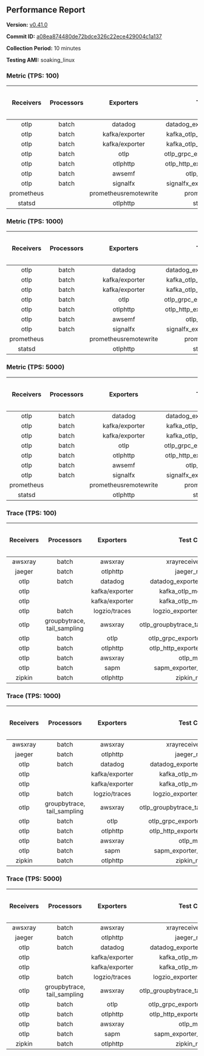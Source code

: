 ## Performance Report

**Version:** [v0.41.0](https://github.com/aws-observability/aws-otel-collector/releases/tag/v0.41.0)

**Commit ID:** [a08ea874480de72bdce326c22ece429004c1a137](https://github.com/aws-observability/aws-otel-collector/commit/a08ea874480de72bdce326c22ece429004c1a137)

**Collection Period:** 10 minutes

**Testing AMI:** soaking_linux


### Metric (TPS: 100)
| Receivers | Processors | Exporters | Test Case | Data Type | Instance Type | Avg CPU Usage (Percent) | Avg Memory Usage (Megabytes) | Max CPU Usage (Percent) | Max Memory Usage (Megabytes) |
|:---------:|:----------:|:---------:|:---------:|:---------:|:-------------:|:-----------------------:|:----------------------------:|:-----------------------:|:----------------------------:|
| otlp | batch | datadog | datadog_exporter_metric_mock | otlp | m5.2xlarge | 0.43 | 121.31 | 0.60 | 122.24 |
| otlp | batch | kafka/exporter | kafka_otlp_metric_mock_2_8_1 | otlp | m5.2xlarge | 1.91 | 126.09 | 2.50 | 128.53 |
| otlp | batch | kafka/exporter | kafka_otlp_metric_mock_3_2_0 | otlp | m5.2xlarge | 0.18 | 108.31 | 0.40 | 110.19 |
| otlp | batch | otlp | otlp_grpc_exporter_metric_mock | otlp | m5.2xlarge | 0.17 | 103.42 | 0.40 | 104.72 |
| otlp | batch | otlphttp | otlp_http_exporter_metric_mock | otlp | m5.2xlarge | 0.20 | 115.76 | 0.40 | 117.64 |
| otlp | batch | awsemf | otlp_metric_mock | otlp | m5.2xlarge | 0.37 | 115.14 | 0.60 | 115.90 |
| otlp | batch | signalfx | signalfx_exporter_metric_mock | otlp | m5.2xlarge | 0.22 | 117.22 | 0.50 | 120.09 |
| prometheus |  | prometheusremotewrite | prometheus_mock | prometheus | m5.2xlarge | 0.07 | 115.39 | 0.30 | 119.35 |
| statsd |  | otlphttp | statsd_mock | statsd | m5.2xlarge | 0.01 | 91.24 | 0.10 | 93.89 |

### Metric (TPS: 1000)
| Receivers | Processors | Exporters | Test Case | Data Type | Instance Type | Avg CPU Usage (Percent) | Avg Memory Usage (Megabytes) | Max CPU Usage (Percent) | Max Memory Usage (Megabytes) |
|:---------:|:----------:|:---------:|:---------:|:---------:|:-------------:|:-----------------------:|:----------------------------:|:-----------------------:|:----------------------------:|
| otlp | batch | datadog | datadog_exporter_metric_mock | otlp | m5.2xlarge | 2.13 | 133.53 | 2.40 | 136.32 |
| otlp | batch | kafka/exporter | kafka_otlp_metric_mock_2_8_1 | otlp | m5.2xlarge | 0.65 | 134.59 | 2.10 | 139.19 |
| otlp | batch | kafka/exporter | kafka_otlp_metric_mock_3_2_0 | otlp | m5.2xlarge | 0.47 | 132.38 | 0.70 | 134.80 |
| otlp | batch | otlp | otlp_grpc_exporter_metric_mock | otlp | m5.2xlarge | 0.48 | 125.17 | 0.70 | 127.95 |
| otlp | batch | otlphttp | otlp_http_exporter_metric_mock | otlp | m5.2xlarge | 0.52 | 135.43 | 0.80 | 142.63 |
| otlp | batch | awsemf | otlp_metric_mock | otlp | m5.2xlarge | 1.56 | 130.26 | 1.70 | 133.28 |
| otlp | batch | signalfx | signalfx_exporter_metric_mock | otlp | m5.2xlarge | 0.79 | 137.11 | 1.10 | 140.46 |
| prometheus |  | prometheusremotewrite | prometheus_mock | prometheus | m5.2xlarge | 0.70 | 144.30 | 1.20 | 152.15 |
| statsd |  | otlphttp | statsd_mock | statsd | m5.2xlarge | 0.01 | 90.82 | 0.20 | 93.57 |

### Metric (TPS: 5000)
| Receivers | Processors | Exporters | Test Case | Data Type | Instance Type | Avg CPU Usage (Percent) | Avg Memory Usage (Megabytes) | Max CPU Usage (Percent) | Max Memory Usage (Megabytes) |
|:---------:|:----------:|:---------:|:---------:|:---------:|:-------------:|:-----------------------:|:----------------------------:|:-----------------------:|:----------------------------:|
| otlp | batch | datadog | datadog_exporter_metric_mock | otlp | m5.2xlarge | 9.60 | 149.92 | 10.20 | 158.74 |
| otlp | batch | kafka/exporter | kafka_otlp_metric_mock_2_8_1 | otlp | m5.2xlarge | 9.02 | 145.40 | 9.40 | 150.74 |
| otlp | batch | kafka/exporter | kafka_otlp_metric_mock_3_2_0 | otlp | m5.2xlarge | 10.83 | 144.25 | 11.40 | 148.34 |
| otlp | batch | otlp | otlp_grpc_exporter_metric_mock | otlp | m5.2xlarge | 1.55 | 133.83 | 1.80 | 136.63 |
| otlp | batch | otlphttp | otlp_http_exporter_metric_mock | otlp | m5.2xlarge | 1.84 | 141.84 | 2.10 | 143.98 |
| otlp | batch | awsemf | otlp_metric_mock | otlp | m5.2xlarge | 7.17 | 139.08 | 7.60 | 143.20 |
| otlp | batch | signalfx | signalfx_exporter_metric_mock | otlp | m5.2xlarge | 3.38 | 137.66 | 3.60 | 142.54 |
| prometheus |  | prometheusremotewrite | prometheus_mock | prometheus | m5.2xlarge | 4.72 | 259.87 | 8.10 | 289.48 |
| statsd |  | otlphttp | statsd_mock | statsd | m5.2xlarge | 0.01 | 90.96 | 0.10 | 93.70 |

### Trace (TPS: 100)
| Receivers | Processors | Exporters | Test Case | Data Type | Instance Type | Avg CPU Usage (Percent) | Avg Memory Usage (Megabytes) | Max CPU Usage (Percent) | Max Memory Usage (Megabytes) |
|:---------:|:----------:|:---------:|:---------:|:---------:|:-------------:|:-----------------------:|:----------------------------:|:-----------------------:|:----------------------------:|
| awsxray | batch | awsxray | xrayreceiver_mock | xray | m5.2xlarge | 3.92 | 117.08 | 4.40 | 117.74 |
| jaeger | batch | otlphttp | jaeger_mock | jaeger | m5.2xlarge | 0.04 | 91.44 | 0.20 | 94.01 |
| otlp | batch | datadog | datadog_exporter_trace_mock | otlp | m5.2xlarge | 0.07 | 95.45 | 0.20 | 95.47 |
| otlp |  | kafka/exporter | kafka_otlp_mock_2_8_1 | otlp | m5.2xlarge | 0.07 | 97.05 | 0.30 | 100.23 |
| otlp |  | kafka/exporter | kafka_otlp_mock_3_2_0 | otlp | m5.2xlarge | 0.17 | 97.97 | 0.40 | 100.84 |
| otlp | batch | logzio/traces | logzio_exporter_trace_mock | otlp | m5.2xlarge | 0.04 | 91.91 | 0.20 | 94.81 |
| otlp | groupbytrace, tail_sampling | awsxray | otlp_groupbytrace_tailsampling_mock | otlp | m5.2xlarge | 0.03 | 92.59 | 0.20 | 95.20 |
| otlp | batch | otlp | otlp_grpc_exporter_trace_mock | otlp | m5.2xlarge | 0.04 | 92.13 | 0.20 | 94.82 |
| otlp | batch | otlphttp | otlp_http_exporter_trace_mock | otlp | m5.2xlarge | 0.05 | 91.76 | 0.20 | 94.63 |
| otlp | batch | awsxray | otlp_mock | otlp | m5.2xlarge | 0.04 | 91.91 | 0.20 | 93.36 |
| otlp | batch | sapm | sapm_exporter_trace_mock | otlp | m5.2xlarge | 0.05 | 91.73 | 0.20 | 94.32 |
| zipkin | batch | otlphttp | zipkin_mock | zipkin | m5.2xlarge | 0.04 | 89.69 | 0.20 | 91.09 |

### Trace (TPS: 1000)
| Receivers | Processors | Exporters | Test Case | Data Type | Instance Type | Avg CPU Usage (Percent) | Avg Memory Usage (Megabytes) | Max CPU Usage (Percent) | Max Memory Usage (Megabytes) |
|:---------:|:----------:|:---------:|:---------:|:---------:|:-------------:|:-----------------------:|:----------------------------:|:-----------------------:|:----------------------------:|
| awsxray | batch | awsxray | xrayreceiver_mock | xray | m5.2xlarge | 18.94 | 121.94 | 20.00 | 123.33 |
| jaeger | batch | otlphttp | jaeger_mock | jaeger | m5.2xlarge | 0.04 | 92.79 | 0.20 | 95.47 |
| otlp | batch | datadog | datadog_exporter_trace_mock | otlp | m5.2xlarge | 0.05 | 94.97 | 0.20 | 97.21 |
| otlp |  | kafka/exporter | kafka_otlp_mock_2_8_1 | otlp | m5.2xlarge | 0.06 | 97.67 | 0.20 | 99.70 |
| otlp |  | kafka/exporter | kafka_otlp_mock_3_2_0 | otlp | m5.2xlarge | 0.06 | 97.41 | 0.20 | 100.47 |
| otlp | batch | logzio/traces | logzio_exporter_trace_mock | otlp | m5.2xlarge | 0.04 | 92.97 | 0.20 | 94.92 |
| otlp | groupbytrace, tail_sampling | awsxray | otlp_groupbytrace_tailsampling_mock | otlp | m5.2xlarge | 0.03 | 92.21 | 0.20 | 95.05 |
| otlp | batch | otlp | otlp_grpc_exporter_trace_mock | otlp | m5.2xlarge | 0.04 | 92.49 | 0.20 | 94.98 |
| otlp | batch | otlphttp | otlp_http_exporter_trace_mock | otlp | m5.2xlarge | 0.04 | 92.82 | 0.20 | 95.47 |
| otlp | batch | awsxray | otlp_mock | otlp | m5.2xlarge | 0.05 | 91.89 | 0.20 | 93.84 |
| otlp | batch | sapm | sapm_exporter_trace_mock | otlp | m5.2xlarge | 0.04 | 90.80 | 0.30 | 93.84 |
| zipkin | batch | otlphttp | zipkin_mock | zipkin | m5.2xlarge | 0.04 | 91.46 | 0.10 | 94.19 |

### Trace (TPS: 5000)
| Receivers | Processors | Exporters | Test Case | Data Type | Instance Type | Avg CPU Usage (Percent) | Avg Memory Usage (Megabytes) | Max CPU Usage (Percent) | Max Memory Usage (Megabytes) |
|:---------:|:----------:|:---------:|:---------:|:---------:|:-------------:|:-----------------------:|:----------------------------:|:-----------------------:|:----------------------------:|
| awsxray | batch | awsxray | xrayreceiver_mock | xray | m5.2xlarge | 24.74 | 133.74 | 26.40 | 138.85 |
| jaeger | batch | otlphttp | jaeger_mock | jaeger | m5.2xlarge | 0.04 | 92.04 | 0.20 | 93.89 |
| otlp | batch | datadog | datadog_exporter_trace_mock | otlp | m5.2xlarge | 0.06 | 93.82 | 0.20 | 96.10 |
| otlp |  | kafka/exporter | kafka_otlp_mock_2_8_1 | otlp | m5.2xlarge | 0.17 | 98.04 | 0.30 | 100.42 |
| otlp |  | kafka/exporter | kafka_otlp_mock_3_2_0 | otlp | m5.2xlarge | 0.06 | 98.41 | 0.20 | 100.97 |
| otlp | batch | logzio/traces | logzio_exporter_trace_mock | otlp | m5.2xlarge | 0.04 | 90.53 | 0.20 | 93.25 |
| otlp | groupbytrace, tail_sampling | awsxray | otlp_groupbytrace_tailsampling_mock | otlp | m5.2xlarge | 0.03 | 91.02 | 0.20 | 94.38 |
| otlp | batch | otlp | otlp_grpc_exporter_trace_mock | otlp | m5.2xlarge | 0.04 | 93.01 | 0.20 | 95.61 |
| otlp | batch | otlphttp | otlp_http_exporter_trace_mock | otlp | m5.2xlarge | 0.05 | 90.88 | 0.20 | 92.52 |
| otlp | batch | awsxray | otlp_mock | otlp | m5.2xlarge | 0.05 | 91.36 | 0.20 | 94.20 |
| otlp | batch | sapm | sapm_exporter_trace_mock | otlp | m5.2xlarge | 0.04 | 91.72 | 0.20 | 92.99 |
| zipkin | batch | otlphttp | zipkin_mock | zipkin | m5.2xlarge | 0.04 | 90.89 | 0.30 | 93.55 |
